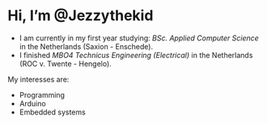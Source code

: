 # Hi, I’m @Jezzythekid

- I am currently in my first year studying: _BSc. Applied Computer Science_ in the Netherlands (Saxion - Enschede).
- I finished _MBO4 Technicus Engineering (Electrical)_ in the Netherlands (ROC v. Twente - Hengelo).

My interesses are:
- Programming
- Arduino
- Embedded systems

<!---
Jezzythekid/Jezzythekid is a ✨ special ✨ repository because its `README.md` (this file) appears on your GitHub profile.
You can click the Preview link to take a look at your changes.
--->
